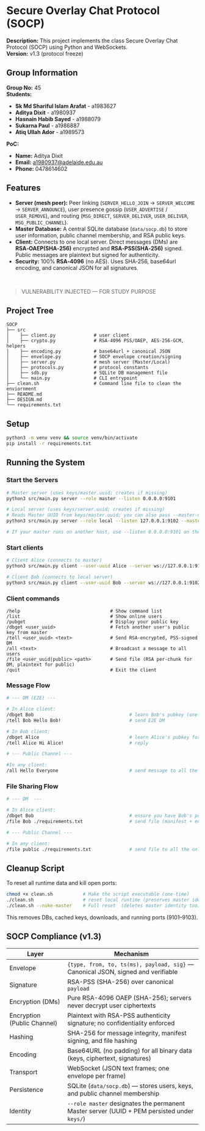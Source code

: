 # Secure Overlay Chat Protocol (SOCP)

**Description:** This project implements the class Secure Overlay Chat Protocol (SOCP) using Python and WebSockets.\
**Version:** v1.3 (protocol freeze)

## Group Information

**Group No:**  45  
**Students:**
- **Sk Md Shariful Islam Arafat** - a1983627 
- **Aditya Dixit** - a1980937  
- **Hasnain Habib Sayed** - a1988079  
- **Sukarna Paul** - a1986887
- **Atiq Ullah Ador** - a1989573

**PoC:** 
- **Name:** Aditya Dixit
- **Email:** a1980937@adelaide.edu.au
- **Phone:** 0478614602

## Features
- **Server (mesh peer):** Peer linking (`SERVER_HELLO_JOIN` → `SERVER_WELCOME` → `SERVER_ANNOUNCE`), user presence gossip (`USER_ADVERTISE` / `USER_REMOVE`), and routing (`MSG_DIRECT`, `SERVER_DELIVER`, `USER_DELIVER`, `MSG_PUBLIC_CHANNEL`).
- **Master Database:** A central SQLite database (`data/socp.db`) to store user information, public channel membership, and RSA public keys.
- **Client:** Connects to one local server. Direct messages (DMs) are **RSA‑OAEP(SHA‑256)** encrypted and **RSA‑PSS(SHA‑256)** signed. Public messages are plaintext but signed for authenticity.
- **Security:** 100% **RSA‑4096** (no AES). Uses SHA‑256, base64url encoding, and canonical JSON for all signatures.

<br>

> VULNERABILITY INJECTED — FOR STUDY PURPOSE

## Project Tree
```
SOCP
├── src                               
│    ├── client.py              # user client
│    ├── crypto.py              # RSA-4096 PSS/OAEP, AES-256-GCM, helpers
│    ├── encoding.py            # base64url + canonical JSON
│    ├── envelope.py            # SOCP envelope creation/signing
│    ├── server.py              # mesh server (Master/Local)
│    ├── protocols.py           # protocol constants
│    ├── sdb.py                 # SQLite DB management file
│    └── main.py                # CLI entrypoint
├── clean.sh                    # Command line file to clean the enviornment
├── README.md
├── DESIGN.md
└── requirements.txt
```

## Setup
```bash
python3 -m venv venv && source venv/bin/activate
pip install -r requirements.txt
```

## Running the System

### Start the Servers

```bash
# Master server (uses keys/master.uuid; creates if missing)
python3 src/main.py server --role master --listen 0.0.0.0:9101

# Local server (uses keys/server.uuid; creates if missing)
# Reads Master UUID from keys/master.uuid; you can also pass --master-uuid to override
python3 src/main.py server --role local --listen 127.0.0.1:9102 --master-url ws://127.0.0.1:9101

# If your master runs on another host, use --listen 0.0.0.0:9101 on the master and --master-url ws://<MASTER_IP>:9101 on locals.
```

### Start clients
```bash
# Client Alice (connects to master)
python3 src/main.py client --user-uuid Alice --server ws://127.0.0.1:9101

# Client Bob (connects to local server)
python3 src/main.py client --user-uuid Bob --server ws://127.0.0.1:9102
```

### Client commands
```
/help                                 # Show command list
/list                                 # Show online users
/pubget                               # Display your public key
/dbget <user_uuid>                    # Fetch another user's public key from master
/tell <user_uuid> <text>              # Send RSA-encrypted, PSS-signed DM
/all <text>                           # Broadcast a message to all users
/file <user_uuid|public> <path>       # Send file (RSA per-chunk for DM, plaintext for public)
/quit                                 # Exit the client
```

### Message Flow

```bash
# --- DM (E2E) ---

# In Alice client:
/dbget Bob                                   # learn Bob's pubkey (one-time)
/tell Bob Hello Bob!                         # send E2E DM

# In Bob client:
/dbget Alice                                 # learn Alice's pubkey for replies
/tell Alice Hi Alice!                        # reply

# --- Public Channel ---

#In any client:
/all Hello Everyone                          # send message to all the online users
```

### File Sharing Flow

```bash
# --- DM  ---

# In Alice client:
/dbget Bob                                   # ensure you have Bob's pubkey
/file Bob ./requirements.txt                 # send file (manifest + encrypted chunks)

# --- Public Channel ---

# In any client:
/file public ./requirements.txt              # send file to all the online users
```

## Cleanup Script

To reset all runtime data and kill open ports:

```bash
chmod +x clean.sh           # Make the script executable (one-time)
./clean.sh                  # reset local runtime (preserves master identity)
./clean.sh --nuke-master    # Full reset  (deletes master identity too)
```
This removes DBs, cached keys, downloads, and running ports (9101–9103).

## SOCP Compliance (v1.3)

<table>
  <thead>
    <tr>
      <th style="text-align:center;">Layer</th>
      <th style="text-align:center;">Mechanism</th>
    </tr>
  </thead>
  <tbody>
    <tr>
      <td style="text-align:left;">Envelope</td>
      <td style="text-align:left;"><code>{type, from, to, ts(ms), payload, sig}</code> — Canonical JSON, signed and verifiable</td>
    </tr>
    <tr> 
      <td style="text-align:left;">Signature</td>
      <td style="text-align:left;">RSA-PSS (SHA-256) over canonical <code>payload</code></td>
    </tr>
    <tr>
      <td style="text-align:left;">Encryption (DMs)</td>
      <td style="text-align:left;">Pure RSA-4096 OAEP (SHA-256); servers never decrypt user ciphertexts</td>
    </tr> 
    <tr> 
      <td style="text-align:left;">Encryption (Public Channel)</td>
      <td style="text-align:left;">Plaintext with RSA-PSS authenticity signature; no confidentiality enforced</td>
    </tr>
    <tr>
      <td style="text-align:left;">Hashing</td>
      <td style="text-align:left;">SHA-256 for message integrity, manifest signing, and file hashing</td>
    </tr>
    <tr>
      <td style="text-align:left;">Encoding</td>
      <td style="text-align:left;">Base64URL (no padding) for all binary data (keys, ciphertext, signatures)</td>
    </tr>
    <tr>
      <td style="text-align:left;">Transport</td>
      <td style="text-align:left;">WebSocket (JSON text frames; one envelope per frame)</td>
    </tr>
    <tr>
      <td style="text-align:left;">Persistence</td>
      <td style="text-align:left;">SQLite (<code>data/socp.db</code>) — stores users, keys, and public channel membership</td>
    </tr>
    <tr>
      <td style="text-align:left;">Identity</td>
      <td style="text-align:left;"><code>--role master</code> designates the permanent Master server (UUID + PEM persisted under <code>keys/</code>)</td>
    </tr>
  </tbody>
</table>
